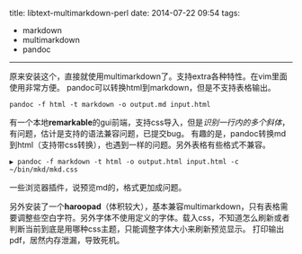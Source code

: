 title: libtext-multimarkdown-perl
date: 2014-07-22 09:54
tags:
- markdown
- multimarkdown
- pandoc
---
原来安装这个，直接就使用multimarkdown了。支持extra各种特性。在vim里面使用非常方便。
pandoc可以转换html到markdown，但是不支持表格输出。
```
pandoc -f html -t markdown -o output.md input.html
```
有一个本地**remarkable**的gui前端，支持css导入，但是*识别一行内的多个斜体*，有问题，估计是支持的语法兼容问题，已提交bug。
有趣的是，pandoc转换md到html（支持带css转换），也遇到一样的问题。另外表格有些格式不兼容。
```
▶ pandoc -f markdown -t html -o output.html input.html -c ~/bin/mkd/mkd.css
```
一些浏览器插件，说预览md的，格式更加成问题。

另外安装了一个**haroopad**（体积较大），基本兼容multimarkdown，只有表格需要调整些空白字符。另外字体不使用定义的字体。载入css，不知道怎么刷新或者判断当前到底是用哪种css主题，只能调整字体大小来刷新预览显示。
打印输出pdf，居然内存泄漏，导致死机。
